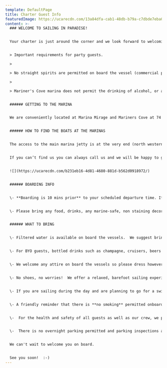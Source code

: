 ```yaml
---
template: DefaultPage
title: Charter Guest Info
featuredImage: https://ucarecdn.com/13a84dfa-cab1-48db-b79a-c7dbde7eba0f/
content: >-
  ### WELCOME TO SAILING IN PARADISE!


  Your charter is just around the corner and we look forward to welcoming you onboard :) We have put together some essential pre-charter info to help get you ready for a totally stress-free and seamless experience! 


  > I﻿mportant requirements for party guests.

  >

  > N﻿o straight spirits are permitted on board the vessel (commercial premix spirits cans or bottles only).   Any spirits bottles will need to be surrendered to crew and will be returned at the end of the charter - sorry!!

  >

  > M﻿ariner's Cove marina does not permit the drinking of alcohol, or any loud or disorderly behaviour.  We also cannot welcome any already intoxicated guests on board the boat so please hold off on cracking open those drinks until you get on the boat. In the event that any guests become overly intoxicated on the charter it may be necessary to drop at a different wharf at the end of the charter.    


  ###### GETTING TO THE MARINA


  We are conveniently located at Marina Mirage and Mariners Cove at 74 Seaworld Drive, Main Beach. The marinas are directly adjacent to one another and there is plentiful free parking which you are invited to use.


  ###### HOW TO FIND THE BOATS AT THE MARINAS


  The access to the main marina jetty is at the very end (north western corner) of the Mariner's Cove carpark.   Please take the jetty with the big yellow archway at Mariner's Cove. Our vessels are located on the first arm (to your left) after going under the first yellow archway, the boats are visible straight away. Please find a map below of the current vessel locations.  


  If you can’t find us you can always call us and we will be happy to guide you.


  ![](https://ucarecdn.com/b231eb16-4d81-4680-881d-b562d0918972/)


  ###### BOARDING INFO


  \- **Boarding is 10 mins prior** to your scheduled departure time. If you arrive earlier than this we ask that you please meet your group at the top, main boardwalk and wait there until your scheduled boarding time. The Marinas are very narrow, so it can be unsafe for large groups to congregate near the boats. At your scheduled boarding time 10 mins prior to departure, please make your way  to the vessel where our crew will be waiting for you. 


  \- Please bring any food, drinks, any marine-safe, non staining decorations etc with you on arrival.   On most occasions we are unfortunately unable to accept early deliveries due to the vessel's schedule and lack of storage space


  ###### WHAT TO BRING


  \- Filtered water is available on board the vessels.  We suggest bringing a reusable water bottle.  


  \- For BYO guests, bottled drinks such as champagne, cruisers, beers etc are welcome. **Red wine and straight bottles of spirits are not permitted**, but you are welcome to bring along commercial pre-mixed spirits/RTDs.  Please BYO non-breakable cup if required.  We will provide eskies with ice for your use.


  \- We welcome any attire on board the vessels so please dress however you feel comfortable to suit the theme of your charter, whether than be a T-Shirt and shorts or cocktail attire.  On winter evenings a jacket is advisable. 


  \- No shoes, no worries!  We offer a relaxed, barefoot sailing experience for your safety and comfort on board.     **You will be asked to slip your shoes off prior to boarding and leave your worries at the dock.**   


  \- If you are sailing during the day and are planning to go for a swim or enjoy our complimentary beach activities, be sure to remember your beach towel, swimmers and sunscreen (slip, slop, slap!) 


  \- A friendly reminder that there is **no smoking** permitted onboard our vessels. Our crew can organise a smoking stop for any guests on request, please let them know at the start of your charter. 


  \-  For the health and safety of all guests as well as our crew, we politely request that all guests attending the event are made aware that they will be unable to sail if they are showing symptoms of COVID-19 (high temp, cough, respiratory symptoms etc).  


  \-  There is no overnight parking permitted and parking inspections are sporadically enforced (particularly at Mariner's Cove) so we recommend street parking on Seaworld Drive (or catching a cab) if you intend to leave your car overnight. If you still have any unanswered questions or are unsure of something, please feel free to give us a call on 0438 915 222 or drop us an email at info@sailinginparadise.com.au.   


  We can't wait to welcome you on board.   


  See you soon!  :-)
---
```

